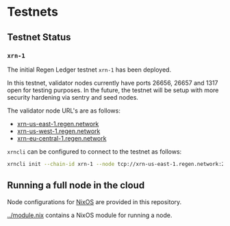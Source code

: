 # Testnets

## Testnet Status

### `xrn-1`

The initial Regen Ledger testnet `xrn-1` has been deployed.

In this testnet, validator nodes currently have ports 26656, 26657 and 1317 open for testing purposes. In the future,
the testnet will be setup with more security hardening via sentry and seed nodes.

The validator node URL's are as follows:

* [xrn-us-east-1.regen.network](https://xrn-us-east-1.regen.network:26657)
* [xrn-us-west-1.regen.network](https://xrn-us-west-1.regen.network:26657)
* [xrn-eu-central-1.regen.network](https://xrn-eu-central-1.regen.network:26657)

`xrncli` can be configured to connect to the testnet as follows:

```sh
xrncli init --chain-id xrn-1 --node tcp://xrn-us-east-1.regen.network:26657
```

## Running a full node in the cloud

Node configurations for [NixOS](https://nixos.org) are provided in this repository.

[../module.nix](../module.nix) contains a NixOS module for running a node.